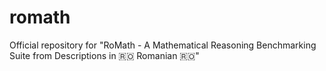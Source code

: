 # romath
Official repository for "RoMath - A Mathematical Reasoning Benchmarking Suite from Descriptions in 🇷🇴 Romanian 🇷🇴"
